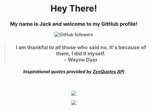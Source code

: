 
<h1 align="center">Hey There!</h1>

<h3 align="center">My name is Jack and welcome to my GitHub profile!</h3>

<!-- Socials -->
<p align="center"><img alt="GitHub followers" src="https://img.shields.io/github/followers/jackkoskie?label=GitHub&style=social"></p>

<h3 align="center"><blockquote>I am thankful to all those who said no. It's because of them, I did it myself.  <br>- Wayne Dyer</blockquote></h3>
<h5 align="center">Inspirational quotes provided by <a href="https://zenquotes.io/" target="_blank">ZenQuotes API</a></h5>

<br>

<!-- GitHub Stats -->

<p align="center"><img src="https://github-readme-stats.vercel.app/api?username=jackkoskie&count_private=true&show_icons=true&theme=github_dark"></p>

<p align="center"><img src="https://github-readme-stats.vercel.app/api/top-langs/?username=jackkoskie&theme=github_dark&layout=compact"></p>

